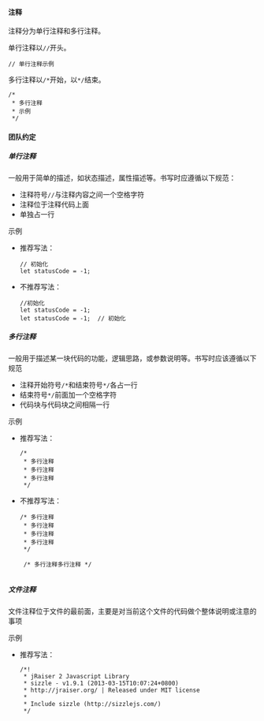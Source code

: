 #### 注释

注释分为单行注释和多行注释。


单行注释以`//`开头。
```
// 单行注释示例
```
    
多行注释以`/*`开始，以`*/`结束。
```
/*
 * 多行注释
 * 示例
 */
```
    
#### 团队约定

##### 单行注释

一般用于简单的描述，如状态描述，属性描述等。书写时应遵循以下规范：
- 注释符号`//`与注释内容之间一个空格字符
- 注释位于注释代码上面
- 单独占一行

示例
- 推荐写法：
    ```
    // 初始化
    let statusCode = -1; 
    ```
- 不推荐写法：
    ```
    //初始化
    let statusCode = -1; 
    let statusCode = -1;  // 初始化
    
    ```
        
##### 多行注释

一般用于描述某一块代码的功能，逻辑思路，或参数说明等。书写时应该遵循以下规范
- 注释开始符号`/*`和结束符号`*/`各占一行
- 结束符号`*/`前面加一个空格字符
- 代码块与代码块之间相隔一行

示例
- 推荐写法：
    ```
    /*
     * 多行注释
     * 多行注释
     * 多行注释
     */
    ```
- 不推荐写法：
    ```
    /* 多行注释
     * 多行注释
     * 多行注释
     * 多行注释
     */
     
     /* 多行注释多行注释 */
     
    ```
    
##### 文件注释

文件注释位于文件的最前面，主要是对当前这个文件的代码做个整体说明或注意的事项

示例
- 推荐写法：
    ```
    /*!
     * jRaiser 2 Javascript Library
     * sizzle - v1.9.1 (2013-03-15T10:07:24+0800)
     * http://jraiser.org/ | Released under MIT license
     *
     * Include sizzle (http://sizzlejs.com/)
     */
    ```